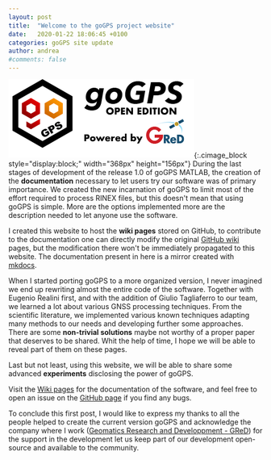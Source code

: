 ```yaml
---
layout: post
title:  "Welcome to the goGPS project website"
date:   2020-01-22 18:06:45 +0100
categories: goGPS site update
author: andrea
#comments: false
---
```

![goGPS](/assets/img/goGPS_open.png){:.cimage_block style="display:block;" width="368px" height="156px"}
During the last stages of development of the release 1.0 of goGPS MATLAB, the creation of the **documentation** necessary to let users try our software was of primary importance. We created the new incarnation of goGPS to limit most of the effort required to process RINEX files, but this doesn't mean that using goGPS is simple. More are the options implemented more are the description needed to let anyone use the software.

I created this website to host the **wiki pages** stored on GitHub, to contribute to the documentation one can directly modify the original [GitHub wiki](https://github.com/gogps-project/goGPS_MATLAB/wiki) pages, but the modification there won't be immediately propagated to this website. 
The documentation present in here is a mirror created with [mkdocs](https://www.mkdocs.org).

When I started porting goGPS to a more organized version, I never imagined we end up rewriting almost the entire code of the software. Together with Eugenio Realini first, and with the addition of Giulio Tagliaferro to our team, we learned a lot about various GNSS processing techniques. From the scientific literature, we implemented various known techniques adapting many methods to our needs and developing further some approaches. There are some **non-trivial solutions** maybe not worthy of a proper paper that deserves to be shared. Whit the help of time, I hope we will be able to reveal part of them on these pages.

Last but not least, using this website, we will be able to share some advanced **experiments** disclosing the power of goGPS.

Visit the [Wiki pages](/wiki/) for the documentation of the software, and feel free to open an issue on the [GitHub page](https://github.com/gogps-project/goGPS_MATLAB/issues) if you find any bugs.

To conclude this first post, I would like to express my thanks to all the people helped to create the current version goGPS and acknowledge the company where I work ([Geomatics Research and Developpment - GReD](http://g-red.eu)) for the support in the development let us keep part of our development open-source and available to the community.